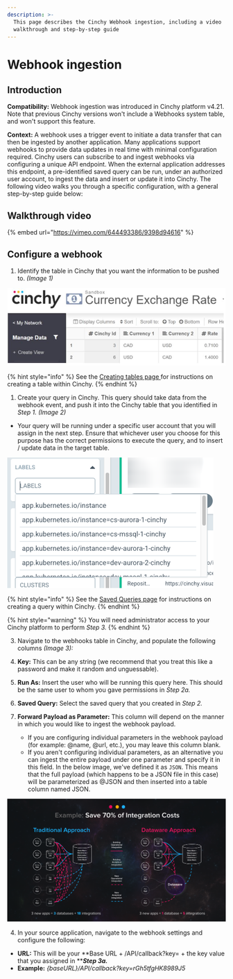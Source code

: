 ```yaml
---
description: >-
  This page describes the Cinchy Webhook ingestion, including a video
  walkthrough and step-by-step guide
---
```


# Webhook ingestion

## Introduction

**Compatibility:** Webhook ingestion was introduced in Cinchy platform v4.21. Note that previous Cinchy versions won't include a Webhooks system table, and won't support this feature.

**Context:** A webhook uses a trigger event to initiate a data transfer that can then be ingested by another application. Many applications support webhooks to provide data updates in real time with minimal configuration required. Cinchy users can subscribe to and ingest webhooks via configuring a unique API endpoint. When the external application addresses this endpoint, a pre-identified saved query can be run, under an authorized user account, to ingest the data and insert or update it into Cinchy. The following video walks you through a specific configuration, with a general step-by-step guide below:

## Walkthrough video <a href="#walkthrough-video" id="walkthrough-video"></a>

{% embed url="https://vimeo.com/644493386/9398d94616" %}

## Configure a webhook <a href="#step-by-step-instructions-for-configuring-a-webhook" id="step-by-step-instructions-for-configuring-a-webhook"></a>

1. Identify the table in Cinchy that you want the information to be pushed to. _(Image 1)_

![Image 1: Identifying your Table (Step 1)](<../../.gitbook/assets/image (375).png>)

{% hint style="info" %}
See the [Creating tables page ](../../guides-for-using-cinchy/builder-guides/creating-tables/) for instructions on creating a table within Cinchy.
{% endhint %}

1. Create your query in Cinchy. This query should take data from the webhook event, and push it into the Cinchy table that you identified in _Step 1. (Image 2)_

- Your query will be running under a specific user account that you will assign in the next step. Ensure that whichever user you choose for this purpose has the correct permissions to execute the query, and to insert / update data in the target table.

![Image 2: Creating your Query (Step 2)](<../../.gitbook/assets/image (617).png>)

{% hint style="info" %}
See the [Saved Queries page](../../guides-for-using-cinchy/builder-guides/saved-queries.md) for instructions on creating a query within Cinchy.
{% endhint %}

{% hint style="warning" %}
You will need administrator access to your Cinchy platform to perform _Step 3._
{% endhint %}

3. Navigate to the webhooks table in Cinchy, and populate the following columns _(Image 3):_

1. **Key:** This can be any string (we recommend that you treat this like a password and make it random and unguessable).
2. **Run As:** Insert the user who will be running this query here. This should be the same user to whom you gave permissions in _Step 2a._
3. **Saved Query:** Select the saved query that you created in _Step 2._
4. **Forward Payload as Parameter:** This column will depend on the manner in which you would like to ingest the webhook payload.
   - If you are configuring individual parameters in the webhook payload (for example: @name, @url, etc.), you may leave this column blank.
   - If you aren't configuring individual parameters, as an alternative you can ingest the entire payload under one parameter and specify it in this field. In the below image, we've defined it as `JSON`. This means that the full payload (which happens to be a JSON file in this case) will be parameterized as @JSON and then inserted into a table column named JSON.

![Image 3: Configuring your Table (Step 3)](<../../.gitbook/assets/image (604).png>)

4. In your source application, navigate to the webhook settings and configure the following:

- **URL:** This will be your **Base URL + /API/callback?key= + the key value that you assigned in **_**Step 3a.**_
- **Example:** _{baseURL}/API/callback?key=rGh5tfgHK8989J5_

